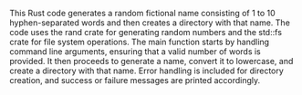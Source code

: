 This Rust code generates a random fictional name consisting of 1 to 10 hyphen-separated words and then creates a directory with that name. The code uses the rand crate for generating random numbers and the std::fs crate for file system operations. The main function starts by handling command line arguments, ensuring that a valid number of words is provided. It then proceeds to generate a name, convert it to lowercase, and create a directory with that name. Error handling is included for directory creation, and success or failure messages are printed accordingly.

